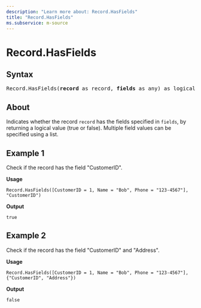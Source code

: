 ```yaml
---
description: "Learn more about: Record.HasFields"
title: "Record.HasFields"
ms.subservice: m-source
---
```

# Record.HasFields

## Syntax

<pre>
Record.HasFields(<b>record</b> as record, <b>fields</b> as any) as logical 
</pre>
  
## About

Indicates whether the record `record` has the fields specified in `fields`, by returning a logical value (true or false). Multiple field values can be specified using a list.

## Example 1

Check if the record has the field "CustomerID".

**Usage**

```powerquery-m
Record.HasFields([CustomerID = 1, Name = "Bob", Phone = "123-4567"], "CustomerID")
```

**Output**

`true`

## Example 2

Check if the record has the field "CustomerID" and "Address".

**Usage**

```powerquery-m
Record.HasFields([CustomerID = 1, Name = "Bob", Phone = "123-4567"], {"CustomerID", "Address"})
```

**Output**

`false`
